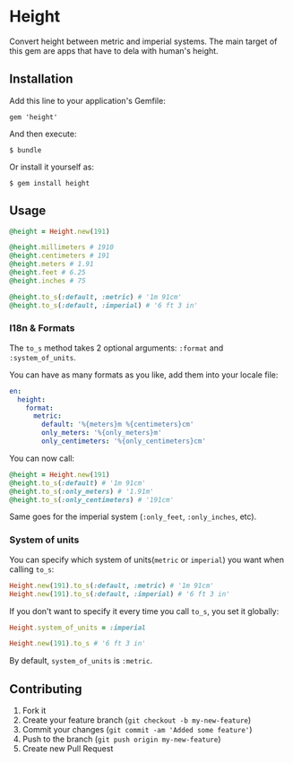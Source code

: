 # Height

Convert height between metric and imperial systems. The main target of this gem are apps that have to dela with human's height.

## Installation

Add this line to your application's Gemfile:

    gem 'height'

And then execute:

    $ bundle

Or install it yourself as:

    $ gem install height

## Usage
```ruby
@height = Height.new(191)

@height.millimeters # 1910
@height.centimeters # 191
@height.meters # 1.91
@height.feet # 6.25
@height.inches # 75

@height.to_s(:default, :metric) # '1m 91cm'
@height.to_s(:default, :imperial) # '6 ft 3 in'
```

### I18n & Formats
The `to_s` method takes 2 optional arguments: `:format` and `:system_of_units`.

You can have as many formats as you like, add them into your locale file:
```yaml
en:
  height:
    format:
      metric:
        default: '%{meters}m %{centimeters}cm'
        only_meters: '%{only_meters}m'
        only_centimeters: '%{only_centimeters}cm'
```
You can now call:

```ruby
@height = Height.new(191)
@height.to_s(:default) # '1m 91cm'
@height.to_s(:only_meters) # '1.91m'
@height.to_s(:only_centimeters) # '191cm'
```
Same goes for the imperial system (`:only_feet`, `:only_inches`, etc).

### System of units
You can specify which system of units(`metric` or `imperial`) you want when calling `to_s`:

```ruby
Height.new(191).to_s(:default, :metric) # '1m 91cm'
Height.new(191).to_s(:default, :imperial) # '6 ft 3 in'
```

If you don't want to specify it every time you call `to_s`, you set it globally:
```ruby
Height.system_of_units = :imperial

Height.new(191).to_s # '6 ft 3 in'
```
By default, `system_of_units` is `:metric`.

## Contributing

1. Fork it
2. Create your feature branch (`git checkout -b my-new-feature`)
3. Commit your changes (`git commit -am 'Added some feature'`)
4. Push to the branch (`git push origin my-new-feature`)
5. Create new Pull Request
